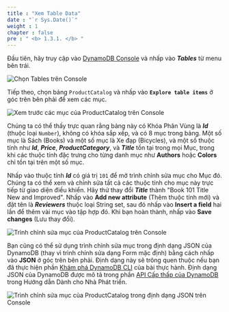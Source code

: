 ```yaml
---
title : "Xem Table Data"
date : "`r Sys.Date()`"
weight : 1
chapter : false
pre : " <b> 1.3.1. </b> "
---
```


Đầu tiên, hãy truy cập vào [DynamoDB Console](https://console.aws.amazon.com/dynamodbv2/) và nhấp vào **_Tables_** từ menu bên trái.

![Chọn Tables trên Console](/images/1/1.3/1.png)

Tiếp theo, chọn bảng `ProductCatalog` và nhấp vào **`Explore table items`** ở góc trên bên phải để xem các mục.

![Xem trước các mục của ProductCatalog trên Console](/images/1/1.3/2.png)

Chúng ta có thể thấy trực quan rằng bảng này có Khóa Phân Vùng là **_Id_** (thuộc loại `Number`), không có khóa sắp xếp, và có 8 mục trong bảng. Một số mục là Sách (Books) và một số mục là Xe đạp (Bicycles), và một số thuộc tính như **_Id_**, **_Price_**, **_ProductCategory_**, và **_Title_** tồn tại trong mọi Mục, trong khi các thuộc tính đặc trưng cho từng danh mục như **Authors** hoặc **Colors** chỉ tồn tại trên một số mục.

Nhấp vào thuộc tính **_Id_** có giá trị `101` để mở trình chỉnh sửa mục cho Mục đó. Chúng ta có thể xem và chỉnh sửa tất cả các thuộc tính cho mục này trực tiếp từ giao diện điều khiển. Hãy thử thay đổi **_Title_** thành "Book 101 Title New and Improved". Nhấp vào **Add new attribute** (Thêm thuộc tính mới) và đặt tên là **_Reviewers_** thuộc loại String set, sau đó nhấp vào **Insert a field** hai lần để thêm vài mục vào tập hợp đó. Khi bạn hoàn thành, nhấp vào **Save changes** (Lưu thay đổi).

![Trình chỉnh sửa mục của ProductCatalog trên Console](/images/1/1.3/3.png)

Bạn cũng có thể sử dụng trình chỉnh sửa mục trong định dạng JSON của DynamoDB (thay vì trình chỉnh sửa dạng Form mặc định) bằng cách nhấp vào **JSON** ở góc trên bên phải. Định dạng này sẽ trông quen thuộc nếu bạn đã thực hiện phần [Khám phá DynamoDB CLI](https://catalog.workshops.aws/dynamodb-labs/en-US/hands-on-labs/explore-cli.html) của bài thực hành. Định dạng JSON của DynamoDB được mô tả trong phần [API Cấp thấp của DynamoDB](https://docs.aws.amazon.com/amazondynamodb/latest/developerguide/Programming.LowLevelAPI.html) trong Hướng dẫn Dành cho Nhà Phát triển.

![Trình chỉnh sửa mục của ProductCatalog trong định dạng JSON trên Console](/images/1/1.3/4.png)